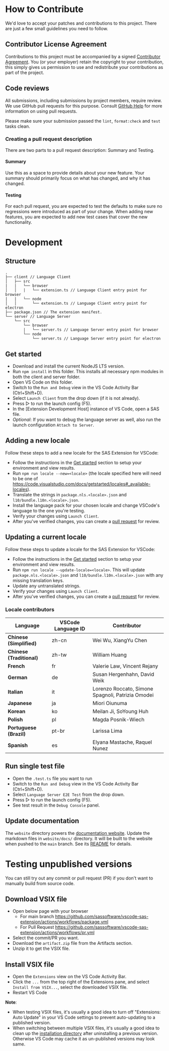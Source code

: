 # How to Contribute

We'd love to accept your patches and contributions to this project. There are
just a few small guidelines you need to follow.

## Contributor License Agreement

Contributions to this project must be accompanied by a signed
[Contributor Agreement](ContributorAgreement.txt).
You (or your employer) retain the copyright to your contribution,
this simply gives us permission to use and redistribute your contributions as
part of the project.

## Code reviews

All submissions, including submissions by project members, require review. We
use GitHub pull requests for this purpose. Consult
[GitHub Help](https://help.github.com/articles/about-pull-requests/) for more
information on using pull requests.

Please make sure your submission passed the `lint`, `format:check` and `test` tasks clean.

### Creating a pull request description

There are two parts to a pull request description: Summary and Testing.

#### Summary

Use this as a space to provide details about your new feature. Your summary should primarily focus on what has changed, and why it has changed.

#### Testing

For each pull request, you are expected to test the defaults to make sure no regressions were introduced as part of your change. When adding new features, you are expected to add new test cases that cover the new functionality.

# Development

## Structure

```
.
├── client // Language Client
│   ├── src
|   |   └── browser
│   │   |   └── extension.ts // Language Client entry point for browser
|   |   └── node
│   │       └── extension.ts // Language Client entry point for electron
├── package.json // The extension manifest.
└── server // Language Server
    └── src
        └── browser
        |   └── server.ts // Language Server entry point for browser
        └── node
            └── server.ts // Language Server entry point for electron
```

## Get started

- Download and install the current NodeJS LTS version.
- Run `npm install` in this folder. This installs all necessary npm modules in both the client and server folder.
- Open VS Code on this folder.
- Switch to the `Run and Debug` view in the VS Code Activity Bar (Ctrl+Shift+D).
- Select `Launch Client` from the drop down (if it is not already).
- Press ▷ to run the launch config (F5).
- In the [Extension Development Host] instance of VS Code, open a SAS file.
- _Optional_: If you want to debug the language server as well, also run the launch configuration `Attach to Server`.

## Adding a new locale

Follow these steps to add a new locale for the SAS Extension for VSCode:

- Follow the instructions in the [Get started](#get-started) section to setup your environment and view results.
- Run `npm run locale --new=<locale>` (the locale specified here will need to be one of https://code.visualstudio.com/docs/getstarted/locales#_available-locales).
- Translate the strings in `package.nls.<locale>.json` and `l10/bundle.l10n.<locale>.json`.
- Install the language pack for your chosen locale and change VSCode's language to the one you're testing.
- Verify your changes using `Launch Client`.
- After you've verified changes, you can create a [pull request](https://docs.github.com/en/pull-requests/collaborating-with-pull-requests/proposing-changes-to-your-work-with-pull-requests/creating-a-pull-request-from-a-fork) for review.

## Updating a current locale

Follow these steps to update a locale for the SAS Extension for VSCode:

- Follow the instructions in the [Get started](#get-started) section to setup your environment and view results.
- Run `npm run locale --update-locale=<locale>`. This will update `package.nls.<locale>.json` and `l10/bundle.l10n.<locale>.json` with any missing translation keys.
- Update any untranslated strings.
- Verify your changes using `Launch Client`.
- After you've verified changes, you can create a [pull request](https://docs.github.com/en/pull-requests/collaborating-with-pull-requests/proposing-changes-to-your-work-with-pull-requests/creating-a-pull-request-from-a-fork) for review.

### Locale contributors

| Language                  | VSCode Language ID | Contributor                                       |
| ------------------------- | ------------------ | ------------------------------------------------- |
| **Chinese (Simplified)**  | zh-cn              | Wei Wu, XiangYu Chen                              |
| **Chinese (Traditional)** | zh-tw              | William Huang                                     |
| **French**                | fr                 | Valerie Law, Vincent Rejany                       |
| **German**                | de                 | Susan Hergenhahn, David Weik                      |
| **Italian**               | it                 | Lorenzo Roccato, Simone Spagnoli, Patrizia Omodei |
| **Japanese**              | ja                 | Miori Oiunuma                                     |
| **Korean**                | ko                 | Meilan Ji, SoYoung Huh                            |
| **Polish**                | pl                 | Magda Posnik-Wiech                                |
| **Portuguese (Brazil)**   | pt-br              | Larissa Lima                                      |
| **Spanish**               | es                 | Elyana Mastache, Raquel Nunez                     |

## Run single test file

- Open the `.test.ts` file you want to run
- Switch to the `Run and Debug` view in the VS Code Activity Bar (Ctrl+Shift+D).
- Select `Language Server E2E Test` from the drop down.
- Press ▷ to run the launch config (F5).
- See test result in the `Debug Console` panel.

## Update documentation

The `website` directory powers the [documentation website](https://sassoftware.github.io/vscode-sas-extension/). Update the markdown files in `website/docs/` directory. It will be built to the website when pushed to the `main` branch. See its [README](./website/README.md) for details.

# Testing unpublished versions

You can still try out any commit or pull request (PR) if you don't want to manually build from source code.

## Download VSIX file

- Open below page with your browser
  - For main branch https://github.com/sassoftware/vscode-sas-extension/actions/workflows/package.yml
  - For Pull Request https://github.com/sassoftware/vscode-sas-extension/actions/workflows/pr.yml
- Select the commit/PR you want.
- Download the `artifact.zip` file from the Artifacts section.
- Unzip it to get the VSIX file.

## Install VSIX file

- Open the `Extensions` view on the VS Code Activity Bar.
- Click the `...` from the top right of the Extensions pane, and select `Install from VSIX...`, select the downloaded VSIX file.
- Restart VS Code

**Note**:

- When testing VSIX files, it's usually a good idea to turn off "Extensions: Auto Update" in your VS Code settings to prevent auto-updating to a published version.
- When switching between multiple VSIX files, it's usually a good idea to clean up the [installation directory](https://code.visualstudio.com/docs/editor/extension-marketplace#_where-are-extensions-installed) after uninstalling a previous version. Otherwise VS Code may cache it as un-published versions may look same.

